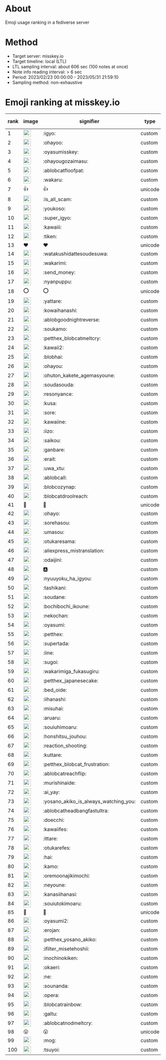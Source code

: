 # About
Emoji usage ranking in a fediverse server

# Method
- Target server: misskey.io
- Target timeline: local (LTL)
- LTL sampling interval: about 606 sec (100 notes at once)
- Note info reading interval: > 6 sec
- Period: 2023/02/23 00:00:00 - 2023/05/31 21:59:10 
- Sampling method: non-exhaustive

# Emoji ranking at misskey.io

|rank|image|signifier|type|frequency score|
|----|----|----|----|----|
|1|<img height="24" src="https://misskey.io/emoji/igyo.webp">|:igyo:|custom|95968|
|2|<img height="24" src="https://misskey.io/emoji/ohayoo.webp">|:ohayoo:|custom|80731|
|3|<img height="24" src="https://misskey.io/emoji/oyasumisskey.webp">|:oyasumisskey:|custom|39538|
|4|<img height="24" src="https://misskey.io/emoji/ohayougozaimasu.webp">|:ohayougozaimasu:|custom|38697|
|5|<img height="24" src="https://misskey.io/emoji/ablobcatfloofpat.webp">|:ablobcatfloofpat:|custom|27245|
|6|<img height="24" src="https://misskey.io/emoji/wakaru.webp">|:wakaru:|custom|24141|
|7|👍|👍|unicode|23758|
|8|<img height="24" src="https://misskey.io/emoji/is_all_scam.webp">|:is_all_scam:|custom|22588|
|9|<img height="24" src="https://misskey.io/emoji/youkoso.webp">|:youkoso:|custom|18199|
|10|<img height="24" src="https://misskey.io/emoji/super_igyo.webp">|:super_igyo:|custom|18159|
|11|<img height="24" src="https://misskey.io/emoji/kawaiii.webp">|:kawaiii:|custom|17298|
|12|<img height="24" src="https://misskey.io/emoji/tiken.webp">|:tiken:|custom|13904|
|13|❤|❤|unicode|13377|
|14|<img height="24" src="https://misskey.io/emoji/watakushidattesoudesuwa.webp">|:watakushidattesoudesuwa:|custom|13358|
|15|<img height="24" src="https://misskey.io/emoji/wakarimi.webp">|:wakarimi:|custom|12991|
|16|<img height="24" src="https://misskey.io/emoji/send_money.webp">|:send_money:|custom|12774|
|17|<img height="24" src="https://misskey.io/emoji/nyanpuppu.webp">|:nyanpuppu:|custom|12659|
|18|⭕|⭕|unicode|12134|
|19|<img height="24" src="https://misskey.io/emoji/yattare.webp">|:yattare:|custom|12039|
|20|<img height="24" src="https://misskey.io/emoji/kowaihanashi.webp">|:kowaihanashi:|custom|11314|
|21|<img height="24" src="https://misskey.io/emoji/ablobgoodnightreverse.webp">|:ablobgoodnightreverse:|custom|10186|
|22|<img height="24" src="https://misskey.io/emoji/soukamo.webp">|:soukamo:|custom|9067|
|23|<img height="24" src="https://misskey.io/emoji/petthex_blobcatmeltcry.webp">|:petthex_blobcatmeltcry:|custom|8889|
|24|<img height="24" src="https://misskey.io/emoji/kawaii2.webp">|:kawaii2:|custom|8879|
|25|<img height="24" src="https://misskey.io/emoji/blobhai.webp">|:blobhai:|custom|8733|
|26|<img height="24" src="https://misskey.io/emoji/ohayou.webp">|:ohayou:|custom|8725|
|27|<img height="24" src="https://misskey.io/emoji/ohuton_kakete_agemasyoune.webp">|:ohuton_kakete_agemasyoune:|custom|8218|
|28|<img height="24" src="https://misskey.io/emoji/soudasouda.webp">|:soudasouda:|custom|7726|
|29|<img height="24" src="https://misskey.io/emoji/resonyance.webp">|:resonyance:|custom|7241|
|30|<img height="24" src="https://misskey.io/emoji/kusa.webp">|:kusa:|custom|7112|
|31|<img height="24" src="https://misskey.io/emoji/sore.webp">|:sore:|custom|6916|
|32|<img height="24" src="https://misskey.io/emoji/kawaiine.webp">|:kawaiine:|custom|6826|
|33|<img height="24" src="https://misskey.io/emoji/iizo.webp">|:iizo:|custom|6426|
|34|<img height="24" src="https://misskey.io/emoji/saikou.webp">|:saikou:|custom|6224|
|35|<img height="24" src="https://misskey.io/emoji/ganbare.webp">|:ganbare:|custom|6197|
|36|<img height="24" src="https://misskey.io/emoji/erait.webp">|:erait:|custom|6096|
|37|<img height="24" src="https://misskey.io/emoji/uwa_xtu.webp">|:uwa_xtu:|custom|5912|
|38|<img height="24" src="https://misskey.io/emoji/ablobcall.webp">|:ablobcall:|custom|5758|
|39|<img height="24" src="https://misskey.io/emoji/blobcozynap.webp">|:blobcozynap:|custom|5616|
|40|<img height="24" src="https://misskey.io/emoji/blobcatdroolreach.webp">|:blobcatdroolreach:|custom|5547|
|41|🎉|🎉|unicode|5344|
|42|<img height="24" src="https://misskey.io/emoji/ohayo.webp">|:ohayo:|custom|5331|
|43|<img height="24" src="https://misskey.io/emoji/sorehasou.webp">|:sorehasou:|custom|5291|
|44|<img height="24" src="https://misskey.io/emoji/umasou.webp">|:umasou:|custom|5289|
|45|<img height="24" src="https://misskey.io/emoji/otukaresama.webp">|:otukaresama:|custom|5259|
|46|<img height="24" src="https://misskey.io/emoji/aliexpress_mistranslation.webp">|:aliexpress_mistranslation:|custom|5158|
|47|<img height="24" src="https://misskey.io/emoji/odaijini.webp">|:odaijini:|custom|5136|
|48|<img height="24" src="https://misskey.io/emoji/a.webp">|:a:|custom|5025|
|49|<img height="24" src="https://misskey.io/emoji/nyuuyoku_ha_igyou.webp">|:nyuuyoku_ha_igyou:|custom|4962|
|50|<img height="24" src="https://misskey.io/emoji/tashikani.webp">|:tashikani:|custom|4814|
|51|<img height="24" src="https://misskey.io/emoji/soudane.webp">|:soudane:|custom|4801|
|52|<img height="24" src="https://misskey.io/emoji/bochibochi_ikoune.webp">|:bochibochi_ikoune:|custom|4650|
|53|<img height="24" src="https://misskey.io/emoji/nekochan.webp">|:nekochan:|custom|4627|
|54|<img height="24" src="https://misskey.io/emoji/oyasumi.webp">|:oyasumi:|custom|4390|
|55|<img height="24" src="https://misskey.io/emoji/petthex.webp">|:petthex:|custom|4371|
|56|<img height="24" src="https://misskey.io/emoji/supertada.webp">|:supertada:|custom|4341|
|57|<img height="24" src="https://misskey.io/emoji/iine.webp">|:iine:|custom|4257|
|58|<img height="24" src="https://misskey.io/emoji/sugoi.webp">|:sugoi:|custom|4118|
|59|<img height="24" src="https://misskey.io/emoji/wakarimiga_fukasugiru.webp">|:wakarimiga_fukasugiru:|custom|4084|
|60|<img height="24" src="https://misskey.io/emoji/petthex_japanesecake.webp">|:petthex_japanesecake:|custom|3874|
|61|<img height="24" src="https://misskey.io/emoji/bed_oide.webp">|:bed_oide:|custom|3853|
|62|<img height="24" src="https://misskey.io/emoji/iihanashi.webp">|:iihanashi:|custom|3850|
|63|<img height="24" src="https://misskey.io/emoji/misuhai.webp">|:misuhai:|custom|3820|
|64|<img height="24" src="https://misskey.io/emoji/aruaru.webp">|:aruaru:|custom|3800|
|65|<img height="24" src="https://misskey.io/emoji/souiuhimoaru.webp">|:souiuhimoaru:|custom|3789|
|66|<img height="24" src="https://misskey.io/emoji/honshitsu_jouhou.webp">|:honshitsu_jouhou:|custom|3749|
|67|<img height="24" src="https://misskey.io/emoji/reaction_shooting.webp">|:reaction_shooting:|custom|3511|
|68|<img height="24" src="https://misskey.io/emoji/kuttare.webp">|:kuttare:|custom|3465|
|69|<img height="24" src="https://misskey.io/emoji/petthex_blobcat_frustration.webp">|:petthex_blobcat_frustration:|custom|3443|
|70|<img height="24" src="https://misskey.io/emoji/ablobcatreachflip.webp">|:ablobcatreachflip:|custom|3263|
|71|<img height="24" src="https://misskey.io/emoji/murishinaide.webp">|:murishinaide:|custom|3194|
|72|<img height="24" src="https://misskey.io/emoji/ai_yay.webp">|:ai_yay:|custom|3078|
|73|<img height="24" src="https://misskey.io/emoji/yosano_akiko_is_always_watching_you.webp">|:yosano_akiko_is_always_watching_you:|custom|3072|
|74|<img height="24" src="https://misskey.io/emoji/ablobcatheadbangfastultra.webp">|:ablobcatheadbangfastultra:|custom|3034|
|75|<img height="24" src="https://misskey.io/emoji/doecchi.webp">|:doecchi:|custom|3028|
|76|<img height="24" src="https://misskey.io/emoji/kawaiifes.webp">|:kawaiifes:|custom|3002|
|77|<img height="24" src="https://misskey.io/emoji/ittare.webp">|:ittare:|custom|2950|
|78|<img height="24" src="https://misskey.io/emoji/otukarefes.webp">|:otukarefes:|custom|2931|
|79|<img height="24" src="https://misskey.io/emoji/hai.webp">|:hai:|custom|2886|
|80|<img height="24" src="https://misskey.io/emoji/kamo.webp">|:kamo:|custom|2864|
|81|<img height="24" src="https://misskey.io/emoji/oremoonajikimochi.webp">|:oremoonajikimochi:|custom|2847|
|82|<img height="24" src="https://misskey.io/emoji/neyoune.webp">|:neyoune:|custom|2830|
|83|<img height="24" src="https://misskey.io/emoji/kanasiihanasi.webp">|:kanasiihanasi:|custom|2801|
|84|<img height="24" src="https://misskey.io/emoji/souiutokimoaru.webp">|:souiutokimoaru:|custom|2799|
|85|🤔|🤔|unicode|2751|
|86|<img height="24" src="https://misskey.io/emoji/oyasumi2.webp">|:oyasumi2:|custom|2734|
|87|<img height="24" src="https://misskey.io/emoji/erojan.webp">|:erojan:|custom|2660|
|88|<img height="24" src="https://misskey.io/emoji/petthex_yosano_akiko.webp">|:petthex_yosano_akiko:|custom|2647|
|89|<img height="24" src="https://misskey.io/emoji/ifilter_misetehoshii.webp">|:ifilter_misetehoshii:|custom|2646|
|90|<img height="24" src="https://misskey.io/emoji/inochinokiken.webp">|:inochinokiken:|custom|2589|
|91|<img height="24" src="https://misskey.io/emoji/okaeri.webp">|:okaeri:|custom|2583|
|92|<img height="24" src="https://misskey.io/emoji/ne.webp">|:ne:|custom|2542|
|93|<img height="24" src="https://misskey.io/emoji/sounanda.webp">|:sounanda:|custom|2538|
|94|<img height="24" src="https://misskey.io/emoji/opera.webp">|:opera:|custom|2488|
|95|<img height="24" src="https://misskey.io/emoji/blobcatrainbow.webp">|:blobcatrainbow:|custom|2403|
|96|<img height="24" src="https://misskey.io/emoji/galtu.webp">|:galtu:|custom|2366|
|97|<img height="24" src="https://misskey.io/emoji/ablobcatnodmeltcry.webp">|:ablobcatnodmeltcry:|custom|2363|
|98|😮|😮|unicode|2319|
|99|<img height="24" src="https://misskey.io/emoji/mog.webp">|:mog:|custom|2292|
|100|<img height="24" src="https://misskey.io/emoji/tsuyoi.webp">|:tsuyoi:|custom|2275|
